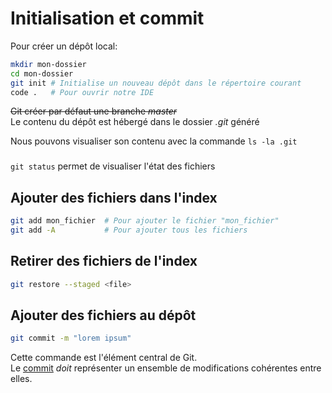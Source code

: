 # Initialisation et commit

Pour créer un dépôt local:
```sh
mkdir mon-dossier
cd mon-dossier
git init # Initialise un nouveau dépôt dans le répertoire courant
code .   # Pour ouvrir notre IDE
```

~~Git créer par défaut une branche _master_~~ <br/>
Le contenu du dépôt est hébergé dans le dossier _.git_ généré<br/>

Nous pouvons visualiser son contenu avec la commande ```ls -la .git```

### 
```git status``` permet de visualiser l'état des fichiers

## Ajouter des fichiers dans l'index

```sh
git add mon_fichier  # Pour ajouter le fichier "mon_fichier"
git add -A           # Pour ajouter tous les fichiers
```

## Retirer des fichiers de l'index

```sh
git restore --staged <file>
```

## Ajouter des fichiers au dépôt

```sh
git commit -m "lorem ipsum"
```

Cette commande est l'élément central de Git. <br/>
Le [commit](https://git-scm.com/docs/git-commit/fr) _doit_ représenter un ensemble de modifications cohérentes entre elles.
